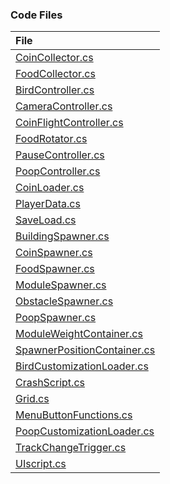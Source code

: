### Code Files

  | File |
  |:------------------|
  | [CoinCollector.cs](/Assets/Scripts/Collectors/CoinCollector.cs)                               |
  | [FoodCollector.cs](/Assets/Scripts/Collectors/FoodCollector.cs)                               |
  | [BirdController.cs](/Assets/Scripts/Controllers/BirdController.cs)                            |
  | [CameraController.cs](/Assets/Scripts/Controllers/CameraController.cs)                        |
  | [CoinFlightController.cs](/Assets/Scripts/Controllers/CoinFlightController.cs)                |
  | [FoodRotator.cs](/Assets/Scripts/Controllers/FoodRotator.cs)                                  |
  | [PauseController.cs](/Assets/Scripts/Controllers/PauseController.cs)                          |
  | [PoopController.cs](/Assets/Scripts/Controllers/PoopController.cs)                            |
  | [CoinLoader.cs](/Assets/Scripts/Persistence/CoinLoader.cs)                                    |
  | [PlayerData.cs](/Assets/Scripts/Persistence/PlayerData.cs)                                    |
  | [SaveLoad.cs](/Assets/Scripts/Persistence/SaveLoad.cs)                                        |
  | [BuildingSpawner.cs](/Assets/Scripts/Spawners/BuildingSpawner.cs)                             |
  | [CoinSpawner.cs](/Assets/Scripts/Spawners/CoinSpawner.cs)                                     |
  | [FoodSpawner.cs](/Assets/Scripts/Spawners/FoodSpawner.cs)                                     |
  | [ModuleSpawner.cs](/Assets/Scripts/Spawners/ModuleSpawner.cs)                                 |
  | [ObstacleSpawner.cs](/Assets/Scripts/Spawners/ObstacleSpawner.cs)                             |
  | [PoopSpawner.cs](/Assets/Scripts/Spawners/PoopSpawner.cs)                                     |
  | [ModuleWeightContainer.cs](/Assets/Scripts/Value%20Containers/ModuleWeightContainer.cs)       |
  | [SpawnerPositionContainer.cs](/Assets/Scripts/Value%20Containers/SpawnerPositionContainer.cs) |
  | [BirdCustomizationLoader.cs](/Assets/Scripts/BirdCustomizationLoader.cs)                      |
  | [CrashScript.cs](/Assets/Scripts/CrashScript.cs)                                              |
  | [Grid.cs](/Assets/Scripts/Grid.cs)                                                            |
  | [MenuButtonFunctions.cs](/Assets/Scripts/MenuButtonFunctions.cs)                              |
  | [PoopCustomizationLoader.cs](/Assets/Scripts/PoopCustomizationLoader.cs)                      |
  | [TrackChangeTrigger.cs](/Assets/Scripts/TrackChangeTrigger.cs)                                |
  | [UIscript.cs](/Assets/Scripts/UIscript.cs)                                                    |
